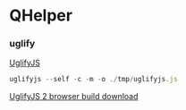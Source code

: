 # QHelper

### uglify

[UglifyJS](https://github.com/mishoo/UglifyJS2/)

``` js
uglifyjs --self -c -m -o ./tmp/uglifyjs.js
```

[UglifyJS 2 browser build download](https://stackoverflow.com/questions/20027492/uglifyjs-2-browser-build-download)
